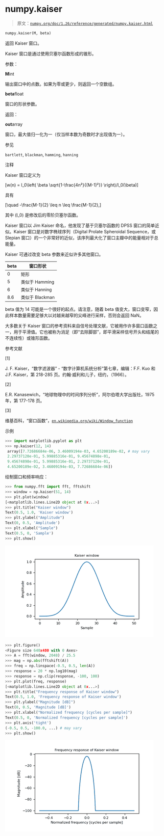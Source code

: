 # numpy.kaiser

> 原文：[`numpy.org/doc/1.26/reference/generated/numpy.kaiser.html`](https://numpy.org/doc/1.26/reference/generated/numpy.kaiser.html)

```py
numpy.kaiser(M, beta)
```

返回 Kaiser 窗口。

Kaiser 窗口是通过使用贝塞尔函数形成的锥形。

参数：

**M**int

输出窗口中的点数。如果为零或更少，则返回一个空数组。

**beta**float

窗口的形状参数。

返回：

**out**array

窗口，最大值归一化为一（仅当样本数为奇数时才出现值为一）。

参见

`bartlett`, `blackman`, `hamming`, `hanning`

注释

Kaiser 窗口定义为

\[w(n) = I_0\left( \beta \sqrt{1-\frac{4n²}{(M-1)²}} \right)/I_0(\beta)\]

具有

\[\quad -\frac{M-1}{2} \leq n \leq \frac{M-1}{2},\]

其中 \(I_0\) 是修改后的零阶贝塞尔函数。

Kaiser 窗口以 Jim Kaiser 命名，他发现了基于贝塞尔函数的 DPSS 窗口的简单近似。Kaiser 窗口是对数字椭球序列（Digital Prolate Spheroidal Sequence，或 Slepian 窗口）的一个非常好的近似，该序列最大化了窗口主瓣中的能量相对于总能量。

Kaiser 可通过改变 beta 参数来近似许多其他窗口。

| beta | 窗口形状 |
| --- | --- |
| 0 | 矩形 |
| 5 | 类似于 Hamming |
| 6 | 类似于 Hanning |
| 8.6 | 类似于 Blackman |

beta 值为 14 可能是一个很好的起点。请注意，随着 beta 值变大，窗口变窄，因此样本数量需要足够大以对越来越窄的尖峰进行采样，否则会返回 NaN。

大多数关于 Kaiser 窗口的参考资料来自信号处理文献，它被用作许多窗口函数之一，用于平滑值。它也被称为消足（即“去除脚部”，即平滑采样信号开头和结尾的不连续性）或锥形函数。

参考文献

[1]

J. F. Kaiser，“数字滤波器” - “数字计算机系统分析”第七章，编辑：F.F. Kuo 和 J.F. Kaiser，第 218-285 页。约翰·威利和儿子，纽约，（1966）。

[2]

E.R. Kanasewich，“地球物理中的时间序列分析”，阿尔伯塔大学出版社，1975 年，第 177-178 页。

[3]

维基百科，“窗口函数”，[`en.wikipedia.org/wiki/Window_function`](https://en.wikipedia.org/wiki/Window_function)

示例

```py
>>> import matplotlib.pyplot as plt
>>> np.kaiser(12, 14)
 array([7.72686684e-06, 3.46009194e-03, 4.65200189e-02, # may vary
 2.29737120e-01, 5.99885316e-01, 9.45674898e-01,
 9.45674898e-01, 5.99885316e-01, 2.29737120e-01,
 4.65200189e-02, 3.46009194e-03, 7.72686684e-06]) 
```

绘制窗口和频率响应：

```py
>>> from numpy.fft import fft, fftshift
>>> window = np.kaiser(51, 14)
>>> plt.plot(window)
[<matplotlib.lines.Line2D object at 0x...>]
>>> plt.title("Kaiser window")
Text(0.5, 1.0, 'Kaiser window')
>>> plt.ylabel("Amplitude")
Text(0, 0.5, 'Amplitude')
>>> plt.xlabel("Sample")
Text(0.5, 0, 'Sample')
>>> plt.show() 
```

![../../_images/numpy-kaiser-1_00_00.png](img/789610aa65512b0de3dd78a1a9bad456.png)

```py
>>> plt.figure()
<Figure size 640x480 with 0 Axes>
>>> A = fft(window, 2048) / 25.5
>>> mag = np.abs(fftshift(A))
>>> freq = np.linspace(-0.5, 0.5, len(A))
>>> response = 20 * np.log10(mag)
>>> response = np.clip(response, -100, 100)
>>> plt.plot(freq, response)
[<matplotlib.lines.Line2D object at 0x...>]
>>> plt.title("Frequency response of Kaiser window")
Text(0.5, 1.0, 'Frequency response of Kaiser window')
>>> plt.ylabel("Magnitude [dB]")
Text(0, 0.5, 'Magnitude [dB]')
>>> plt.xlabel("Normalized frequency [cycles per sample]")
Text(0.5, 0, 'Normalized frequency [cycles per sample]')
>>> plt.axis('tight')
(-0.5, 0.5, -100.0, ...) # may vary
>>> plt.show() 
```

![../../_images/numpy-kaiser-1_01_00.png](img/898ec235a3f6f35220e401e60fa83648.png)
